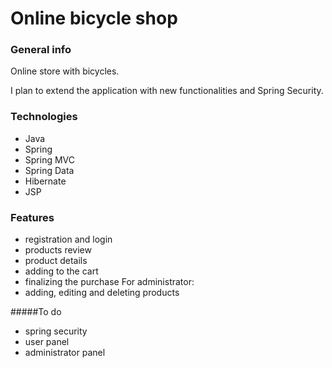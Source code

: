 # Online bicycle shop

### General info
Online store with bicycles.

I plan to extend the application with new functionalities and Spring Security.

### Technologies
- Java
- Spring
- Spring MVC
- Spring Data
- Hibernate
- JSP

### Features
- registration and login
- products review
- product details
- adding to the cart
- finalizing the purchase
For administrator:
- adding, editing and deleting products

#####To do
- spring security
- user panel
- administrator panel
